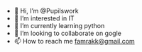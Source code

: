 - 👋 Hi, I’m @Pupilswork
- 👀 I’m interested in IT
- 🌱 I’m currently learning python
- 💞️ I’m looking to collaborate on gogle
- 📫 How to reach me  famrakk@gmail.com

<!---
Pupilswork/Pupilswork is a ✨ special ✨ repository because its `README.md` (this file) appears on your GitHub profile.
You can click the Preview link to take a look at your changes.
--->
